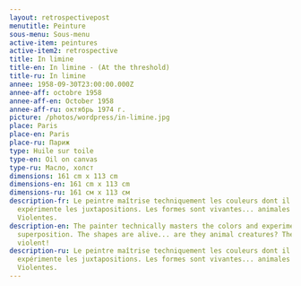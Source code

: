 ```yaml
---
layout: retrospectivepost
menutitle: Peinture
sous-menu: Sous-menu
active-item: peintures
active-item2: retrospective
title: In limine
title-en: In limine - (At the threshold)
title-ru: In limine
annee: 1958-09-30T23:00:00.000Z
annee-aff: octobre 1958
annee-aff-en: October 1958
annee-aff-ru: октябрь 1974 г.
picture: /photos/wordpress/in-limine.jpg
place: Paris
place-en: Paris
place-ru: Париж
type: Huile sur toile
type-en: Oil on canvas
type-ru: Масло, холст
dimensions: 161 cm x 113 cm
dimensions-en: 161 cm x 113 cm
dimensions-ru: 161 см x 113 см
description-fr: Le peintre maîtrise techniquement les couleurs dont il
  expérimente les juxtapositions. Les formes sont vivantes... animales ?
  Violentes.
description-en: The painter technically masters the colors and experiments their
  superposition. The shapes are alive... are they animal creatures? They are
  violent!
description-ru: Le peintre maîtrise techniquement les couleurs dont il
  expérimente les juxtapositions. Les formes sont vivantes... animales ?
  Violentes.
---
```


